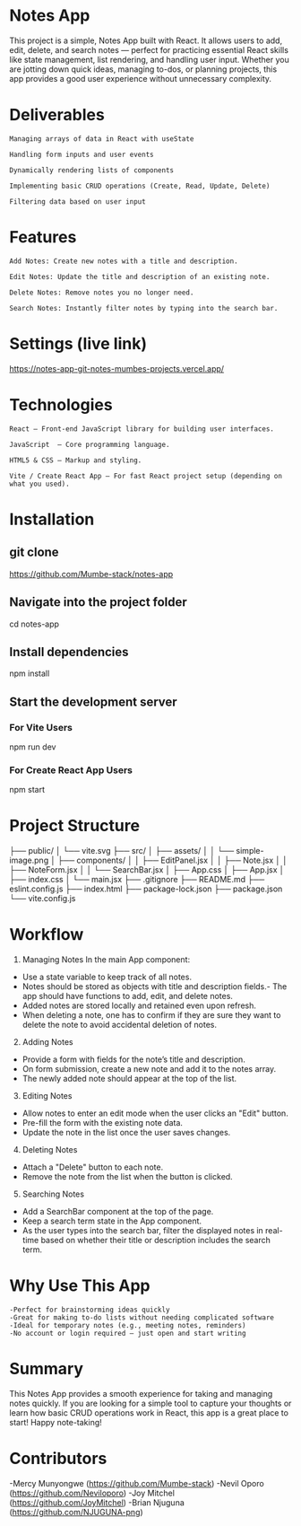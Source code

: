 # Notes App
This project is a simple, Notes App built with React.
It allows users to add, edit, delete, and search notes — perfect for practicing essential React skills like state management, list rendering, and handling user input.
Whether you are jotting down quick ideas, managing to-dos, or planning projects, this app provides a good user experience without unnecessary complexity.

# Deliverables
    Managing arrays of data in React with useState

    Handling form inputs and user events

    Dynamically rendering lists of components

    Implementing basic CRUD operations (Create, Read, Update, Delete)

    Filtering data based on user input

# Features
    Add Notes: Create new notes with a title and description.

    Edit Notes: Update the title and description of an existing note.

    Delete Notes: Remove notes you no longer need.

    Search Notes: Instantly filter notes by typing into the search bar.

# Settings (live link)
https://notes-app-git-notes-mumbes-projects.vercel.app/

# Technologies
    React – Front-end JavaScript library for building user interfaces.

    JavaScript  – Core programming language.

    HTML5 & CSS – Markup and styling.

    Vite / Create React App – For fast React project setup (depending on what you used).

# Installation
## git clone 
https://github.com/Mumbe-stack/notes-app

## Navigate into the project folder
cd notes-app

## Install dependencies
npm install

## Start the development server
### For Vite Users 
npm run dev

### For Create React App Users
npm start

# Project Structure
├── public/
│ └── vite.svg
├── src/
│ ├── assets/
│ │ └── simple-image.png │ ├── components/
│ │ ├── EditPanel.jsx
│ │ ├── Note.jsx
│ │ ├── NoteForm.jsx
│ │ └── SearchBar.jsx
│ ├── App.css
│ ├── App.jsx
│ ├── index.css
│ └── main.jsx
├── .gitignore
├── README.md
├── eslint.config.js
├── index.html
├── package-lock.json
├── package.json
└── vite.config.js

#  Workflow
1. Managing Notes
In the main App component:
- Use a state variable to keep track of all notes.
- Notes should be stored as objects with title and description fields.- The app should have functions to add, edit, and delete notes.
- Added notes are stored locally and retained even upon refresh.
- When deleting a note, one has to confirm if they are sure they want to delete the note to avoid accidental deletion of notes.

2. Adding Notes
- Provide a form with fields for the note’s title and description.
- On form submission, create a new note and add it to the notes array.
- The newly added note should appear at the top of the list.

3. Editing Notes
- Allow notes to enter an edit mode when the user clicks an "Edit" button.
- Pre-fill the form with the existing note data.
- Update the note in the list once the user saves changes.

4. Deleting Notes
- Attach a "Delete" button to each note.
- Remove the note from the list when the button is clicked.

5. Searching Notes
- Add a SearchBar component at the top of the page.
- Keep a search term state in the App component.
- As the user types into the search bar, filter the displayed notes in real-time based on whether their title or description includes the search term.

# Why Use This App
    -Perfect for brainstorming ideas quickly
    -Great for making to-do lists without needing complicated software
    -Ideal for temporary notes (e.g., meeting notes, reminders)
    -No account or login required — just open and start writing


# Summary
This Notes App provides a smooth experience for taking and managing notes quickly.
If you are looking for a simple tool to capture your thoughts or learn how basic CRUD operations work in React, this app is a great place to start!
Happy note-taking!

# Contributors
-Mercy Munyongwe (https://github.com/Mumbe-stack)
-Nevil Oporo (https://github.com/Neviloporo)
-Joy Mitchel (https://github.com/JoyMitchel)
-Brian Njuguna (https://github.com/NJUGUNA-png)







